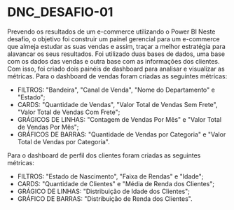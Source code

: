 # DNC_DESAFIO-01
Prevendo os resultados de um e-commerce utilizando o Power BI
Neste desafio, o objetivo foi construir um painel gerencial para um e-commerce que almeja estudar as suas vendas e assim, traçar a melhor estratégia para alavancar os seus resultados.
Foi utilizado duas bases de dados, uma base com os dados das vendas e outra base com as informações dos clientes.
Com isso, foi criado dois painéis de dashboard para analisar e visualizar as métricas.
Para o dashboard de vendas foram criadas as seguintes métricas:
  - FILTROS: "Bandeira", "Canal de Venda", "Nome do Departamento" e "Estado";
  - CARDS: "Quantidade de Vendas", "Valor Total de Vendas Sem Frete", "Valor Total de Vendas Com Frete";
  - GRÁGICOS DE LINHAS: "Contagem de Vendas Por Mês" e "Valor Total de Vendas Por Mês";
  - GRÁFICOS DE BARRAS: "Quantidade de Vendas por Categoria" e "Valor Total de Vendas por Categoria".

Para o dashboard de perfil dos clientes foram criadas as seguintes métricas:
  - FILTROS: "Estado de Nascimento", "Faixa de Rendas" e "Idade";
  - CARDS: "Quantidade de Clientes" e "Média de Renda dos Clientes";
  - GRÁGICO DE LINHAS: "Distribuição de Idade dos Clientes";
  - GRÁFICO DE BARRAS: "Distribuição de Renda dos Clientes".
